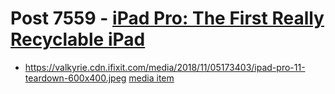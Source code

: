 # Post 7559 - [iPad Pro: The First Really Recyclable iPad](https://www.ifixit.com/News/7559/ipad-pro)

- https://valkyrie.cdn.ifixit.com/media/2018/11/05173403/ipad-pro-11-teardown-600x400.jpeg [media item](media-27488.md)